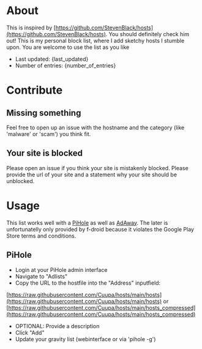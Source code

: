 # About

This is inspired by [https://github.com/StevenBlack/hosts](https://github.com/StevenBlack/hosts). You should definitely check him out!
This is my personal block list, where I add sketchy hosts I stumble upon. You are welcome to use the list as you like

- Last updated: {last_updated}
- Number of entries: {number_of_entries}

# Contribute

## Missing something
Feel free to open up an issue with the hostname and the category (like 'malware' or 'scam') you think fit.

## Your site is blocked
Please open an issue if you think your site is mistakenly blocked. Please provide the url of your site and a statement why your site should be unblocked.

# Usage

This list works well with a [PiHole](https://pi-hole.net) as well as [AdAway](https://f-droid.org/packages/org.adaway/). The later is unfortunatelly only provided by f-droid because it violates the Google Play Store terms and conditions.

## PiHole
- Login at your PiHole admin interface
- Navigate to "Adlists"
- Copy the URL to the hostfile into the "Address" inputfield:

 [https://raw.githubusercontent.com/Cuupa/hosts/main/hosts](https://raw.githubusercontent.com/Cuupa/hosts/main/hosts) or [https://raw.githubusercontent.com/Cuupa/hosts/main/hosts_compressed](https://raw.githubusercontent.com/Cuupa/hosts/main/hosts_compressed)
- OPTIONAL: Provide a description
- Click "Add"
- Update your gravity list (webinterface or via 'pihole -g')
